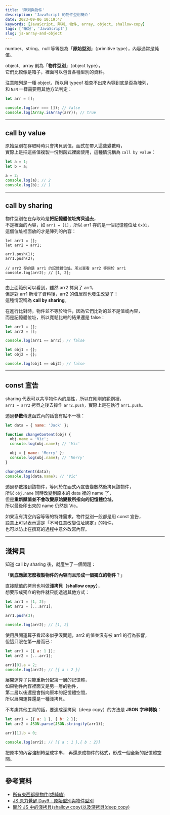 ```yaml
---
title: '陣列與物件'
description: 'JavaScript 的物件型別簡介'
date: 2023-09-06 10:19:47
keywords: [JavaScript, 陣列, 物件, array, object, shallow-copy]
tags: ['筆記', 'JavaScript']
slug: js-array-and-object
---
```


number、string、null 等等是為「**原始型別**」（primitive type），內容通常是純值。

object、array 則為「**物件型別**」（object type），  
它們比較像是箱子，裡面可以包含各種型別的資料。

注意陣列是一種 object，所以用 typeof 檢查不出來內容到底是否為陣列，  
和 `NaN` 一樣需要用其他方法判定：

```js
let arr = [];

console.log(arr === []); // false
console.log(Array.isArray(arr)); // true
```

---

## call by value

原始型別在存取時時只會拷貝到值，函式在帶入這些變數時，  
實際上是把這些值複製一份到函式裡面使用，這種情況稱為 `call by value`：

```js
let a = 1;
let b = a;

a = 2;
console.log(a); // 2
console.log(b); // 1
```

---

## call by sharing

物件型別在在存取時是**把記憶體位址拷貝過去**，  
不是裡面的內容，如 `arr1 = [1]`，所以 arr1 存的是一個記憶體位址 `0x01`，  
這個位址裡面放的才是陣列的內容：

```JS
let arr1 = [];
let arr2 = arr1;

arr1.push(1);
arr1.push(2);

// arr2 存的是 arr1 的記憶體位址，所以查看 arr2 等同於 arr1
console.log(arr2); // [1, 2];
```

---

由上面範例可以看到，雖然 arr2 拷貝了 arr1，  
但是對 arr1 新增了資料後，arr2 的值居然也發生改變了！  
這種情況稱為 **call by sharing**。

在進行比對時，物件並不等於物件，因為它們比對的並不是值或內容，  
而是記憶體位址，所以寬鬆比較的結果還是 false：

```js
let arr1 = [];
let arr2 = [];

console.log(arr1 == arr2); // false

let obj1 = {};
let obj2 = {};

console.log(obj1 == obj2); // false
```

---

## const 宣告

sharing 代表可以共享物件內的屬性，所以在剛剛的範例裡，  
`arr1 = arr2` 拷貝之後去操作 `arr2.push`，實際上是在執行 `arr1.push`。

透過**參數**傳進函式內的話會有點不一樣：

```js
let data = { name: 'Jack' };

function changeContent(obj) {
  obj.name = 'Vic';
  console.log(obj.name); // 'Vic'

  obj = { name: 'Merry' };
  console.log(obj.name); // 'Merry'
}

changeContent(data);
console.log(data.name); // 'Vic'
```

透過參數接到該物件，等同於在函式內宣告變數然後拷貝該物件，  
所以 `obj.name` 同時改變到原本的 data 裡的 name 了，  
但是**重新賦值並不會改變原始變數所指向的記憶體位址**，  
所以最後印出來的 name 仍然是 Vic。

如果沒有清空內容等等的特殊需求，物件型別一般都是用 const 宣告，  
語意上可以表示這是「不可任意改變位址綁定」的物件，  
也可以防止在撰寫的過程中意外改寫內容。

---

## 淺拷貝

知道 call by sharing 後，就產生了一個問題：

「**到底應該怎麼複製物件的內容而且形成一個獨立的物件**？」

直接賦值的拷貝也叫做**淺拷貝（shallow copy）**，  
想要形成獨立的物件就只能透過其他方式：

```js
let arr1 = [1, 2];
let arr2 = [...arr1];

arr1.push(3);

console.log(arr2); // [1, 2]
```

使用展開運算子看起來似乎沒問題，arr2 的值並沒有被 arr1 的行為影響，  
但這只限在第一層而已：

```js
let arr1 = [{ a: 1 }];
let arr2 = [...arr1];

arr1[0].a = 2;
console.log(arr2); // [{ a : 2 }]
```

展開運算子只能重新分配第一層的記憶體，  
如果物件內容裡面又是另一層的物件，  
第二層以後還是會指向原本的記憶體空間，  
所以展開運算還是一種淺拷貝。

不考慮其他工具的話，要達成深拷貝（deep copy）的方法是 **JSON 字串轉換**：

```js
let arr1 = [{ a: 1 }, { b: 2 }];
let arr2 = JSON.parse(JSON.stringify(arr1));

arr1[1].b = 0;

console.log(arr2); // [{ a : 1 },{ b : 2}]
```

把原本的內容強制轉型成字串，
再還原成物件的格式，形成一個全新的記憶體空間。

---

## 參考資料

- [所有東西都是物件(或純值)](https://israynotarray.com/jsweirdworld/20190521/1329212743/)
- [JS 原力覺醒 Day9 - 原始型別與物件型別](https://ithelp.ithome.com.tw/articles/10220005)
- [關於 JS 中的淺拷貝(shallow copy)以及深拷貝(deep copy)](https://medium.com/andy-blog/%E9%97%9C%E6%96%BCjs%E4%B8%AD%E7%9A%84%E6%B7%BA%E6%8B%B7%E8%B2%9D-shallow-copy-%E4%BB%A5%E5%8F%8A%E6%B7%B1%E6%8B%B7%E8%B2%9D-deep-copy-5f5bbe96c122)
